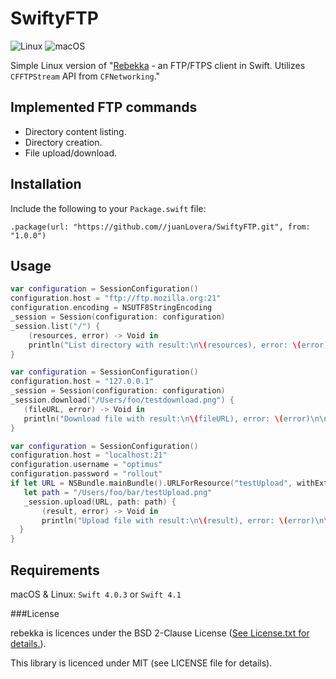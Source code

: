 # SwiftyFTP
![Linux](https://img.shields.io/badge/os-linux-green.svg?style=flat)
![macOS](https://img.shields.io/badge/os-macOS-green.svg?style=flat)

Simple Linux version of "[Rebekka](https://github.com/Constantine-Fry/rebekka) - an FTP/FTPS client in Swift. Utilizes `CFFTPStream` API from `CFNetworking`."

## Implemented FTP commands

+ Directory content listing.
+ Directory creation.
+ File upload/download.

## Installation
Include the following to your `Package.swift` file:
	
	.package(url: "https://github.com//juanLovera/SwiftyFTP.git", from: "1.0.0")

## Usage

```swift
var configuration = SessionConfiguration()
configuration.host = "ftp://ftp.mozilla.org:21"
configuration.encoding = NSUTF8StringEncoding
_session = Session(configuration: configuration)
_session.list("/") {
    (resources, error) -> Void in
    println("List directory with result:\n\(resources), error: \(error)\n\n")
}
```

```swift
var configuration = SessionConfiguration()
configuration.host = "127.0.0.1"
_session = Session(configuration: configuration)
_session.download("/Users/foo/testdownload.png") {
   (fileURL, error) -> Void in
   println("Download file with result:\n\(fileURL), error: \(error)\n\n")
}
```

```swift
var configuration = SessionConfiguration()
configuration.host = "localhost:21"
configuration.username = "optimus"
configuration.password = "rollout"
if let URL = NSBundle.mainBundle().URLForResource("testUpload", withExtension: "png") {
   let path = "/Users/foo/bar/testUpload.png"
   _session.upload(URL, path: path) {
       (result, error) -> Void in
       println("Upload file with result:\n\(result), error: \(error)\n\n")
  }
}
```

## Requirements

macOS & Linux: `Swift 4.0.3` or `Swift 4.1`

###License

rebekka is licences under the BSD 2-Clause License ([See License.txt for details.](https://github.com/Constantine-Fry/rebekka/blob/master/License.txt)).

This library is licenced under MIT (see LICENSE file for details).
